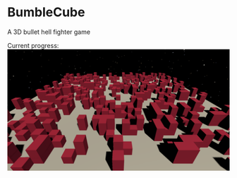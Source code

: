 # BumbleCube
A 3D bullet hell fighter game

Current progress:
![Screenshot](Assets/Screenshots/Screenshot_02.png)
